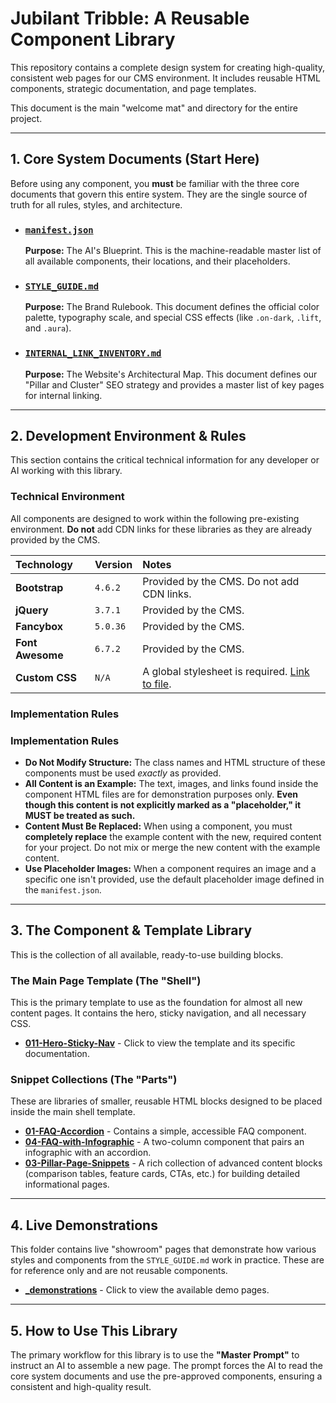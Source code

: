 # Jubilant Tribble: A Reusable Component Library

This repository contains a complete design system for creating high-quality, consistent web pages for our CMS environment. It includes reusable HTML components, strategic documentation, and page templates.

This document is the main "welcome mat" and directory for the entire project.

---

## 1. Core System Documents (Start Here)

Before using any component, you **must** be familiar with the three core documents that govern this entire system. They are the single source of truth for all rules, styles, and architecture.

- ### [**`manifest.json`**](./manifest.json)

  **Purpose:** The AI's Blueprint. This is the machine-readable master list of all available components, their locations, and their placeholders.

- ### [**`STYLE_GUIDE.md`**](./STYLE_GUIDE.md)

  **Purpose:** The Brand Rulebook. This document defines the official color palette, typography scale, and special CSS effects (like `.on-dark`, `.lift`, and `.aura`).

- ### [**`INTERNAL_LINK_INVENTORY.md`**](./INTERNAL_LINK_INVENTORY.md)
  **Purpose:** The Website's Architectural Map. This document defines our "Pillar and Cluster" SEO strategy and provides a master list of key pages for internal linking.

---

## 2. Development Environment & Rules

This section contains the critical technical information for any developer or AI working with this library.

### Technical Environment

All components are designed to work within the following pre-existing environment. **Do not** add CDN links for these libraries as they are already provided by the CMS.

| Technology | Version | Notes |
| :-- | :-- | :-- |
| **Bootstrap** | `4.6.2` | Provided by the CMS. Do not add CDN links. |
| **jQuery** | `3.7.1` | Provided by the CMS. |
| **Fancybox** | `5.0.36` | Provided by the CMS. |
| **Font Awesome** | `6.7.2` | Provided by the CMS. |
| **Custom CSS** | `N/A` | A global stylesheet is required. [Link to file](https://raw.githubusercontent.com/Gara2025/jubilant-tribble/main/036-7-UPLD-GLOBAL-CSS-STYLES-2025-09-29--04-49PM.css). |

### Implementation Rules

### Implementation Rules
*   **Do Not Modify Structure:** The class names and HTML structure of these components must be used _exactly_ as provided.
*   **All Content is an Example:** The text, images, and links found inside the component HTML files are for demonstration purposes only. **Even though this content is not explicitly marked as a "placeholder," it MUST be treated as such.**
*   **Content Must Be Replaced:** When using a component, you must **completely replace** the example content with the new, required content for your project. Do not mix or merge the new content with the example content.
*   **Use Placeholder Images:** When a component requires an image and a specific one isn't provided, use the default placeholder image defined in the `manifest.json`.
---

## 3. The Component & Template Library

This is the collection of all available, ready-to-use building blocks.

### The Main Page Template (The "Shell")

This is the primary template to use as the foundation for almost all new content pages. It contains the hero, sticky navigation, and all necessary CSS.

- **[011-Hero-Sticky-Nav](./011-Hero-Sticky-Nav/)** - Click to view the template and its specific documentation.

### Snippet Collections (The "Parts")

These are libraries of smaller, reusable HTML blocks designed to be placed inside the main shell template.

- **[01-FAQ-Accordion](./01-FAQ-Accordion/)** - Contains a simple, accessible FAQ component.
- **[04-FAQ-with-Infographic](./04-FAQ-with-Infographic/)** - A two-column component that pairs an infographic with an accordion.
- **[03-Pillar-Page-Snippets](./03-Pillar-Page-Snippets/)** - A rich collection of advanced content blocks (comparison tables, feature cards, CTAs, etc.) for building detailed informational pages.

---

## 4. Live Demonstrations

This folder contains live "showroom" pages that demonstrate how various styles and components from the `STYLE_GUIDE.md` work in practice. These are for reference only and are not reusable components.

- **[\_demonstrations](./_demonstrations/)** - Click to view the available demo pages.

---

## 5. How to Use This Library

The primary workflow for this library is to use the **"Master Prompt"** to instruct an AI to assemble a new page. The prompt forces the AI to read the core system documents and use the pre-approved components, ensuring a consistent and high-quality result.
